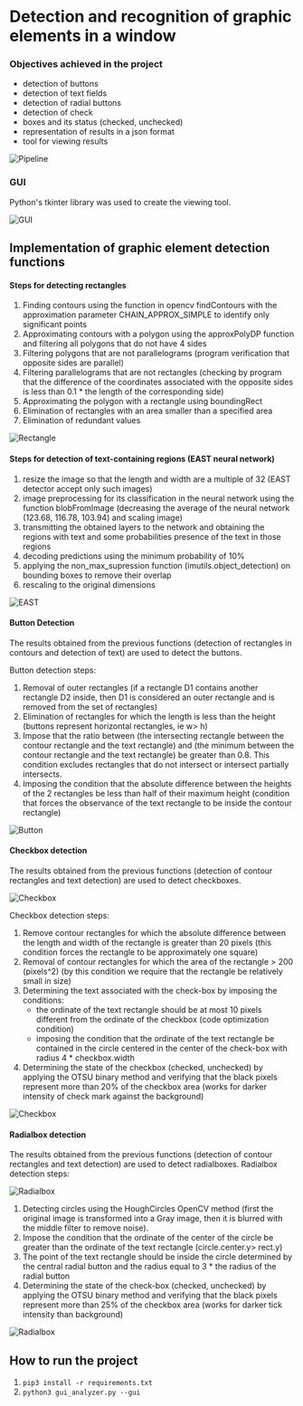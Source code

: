 # Detection and recognition of graphic elements in a window

### Objectives achieved in the project

- detection of buttons 
- detection of text fields 
- detection of radial buttons 
- detection of check 
- boxes and its status (checked, unchecked) 
- representation of results in a json format 
- tool for viewing results

![Pipeline](https://github.com/PetricaP/ProiectPIMPY/blob/master/Documentation/ss/pipeline.png)


### GUI
Python's tkinter library was used to create the viewing tool.

![GUI](https://github.com/PetricaP/ProiectPIMPY/blob/master/Documentation/ss/gui.png)


## Implementation of graphic element detection functions

#### Steps for detecting rectangles
1) Finding contours using the function in opencv findContours with the approximation parameter CHAIN_APPROX_SIMPLE to identify only significant points
2) Approximating contours with a polygon using the approxPolyDP function and filtering all polygons that do not have 4 sides
3) Filtering polygons that are not parallelograms (program verification that opposite sides are parallel)
4) Filtering parallelograms that are not rectangles (checking by program that the difference of the coordinates associated with the opposite sides is less than 0.1 * the length of the corresponding side)
5) Approximating the polygon with a rectangle using boundingRect
6) Elimination of rectangles with an area smaller than a specified area
7) Elimination of redundant values

![Rectangle](https://github.com/PetricaP/ProiectPIMPY/blob/master/Documentation/ss/rectangle.png)


#### Steps for detection of text-containing regions (EAST neural network)
1) resize the image so that the length and width are a multiple of 32 (EAST detector
accept only such images)
2) image preprocessing for its classification in the neural network using the function
blobFromImage (decreasing the average of the neural network (123.68, 116.78, 103.94) and scaling
image)
3) transmitting the obtained layers to the network and obtaining the regions with text and some probabilities
presence of the text in those regions
4) decoding predictions using the minimum probability of 10%
5) applying the non_max_supression function (imutils.object_detection) on bounding boxes
to remove their overlap
6) rescaling to the original dimensions

![EAST](https://github.com/PetricaP/ProiectPIMPY/blob/master/Documentation/ss/text.png)


#### Button Detection
The results obtained from the previous functions (detection of rectangles in contours and 
detection of text) are used to detect the buttons. 

Button detection steps:
1) Removal of outer rectangles (if a rectangle D1 contains another rectangle D2 inside, then D1 is considered an outer rectangle and is removed from the set of rectangles)
2) Elimination of rectangles for which the length is less than the height (buttons represent horizontal rectangles, ie w> h)
3) Impose that the ratio between (the intersecting rectangle between the contour rectangle and the text rectangle) and (the minimum between the contour rectangle and the text rectangle) be greater than 0.8. This condition excludes rectangles that do not intersect or intersect
partially intersects.
4) Imposing the condition that the absolute difference between the heights of the 2 rectangles be less than half of their maximum height (condition that forces the observance of the text rectangle to be inside the contour rectangle)

![Button](https://github.com/PetricaP/ProiectPIMPY/blob/master/Documentation/ss/button.png)


#### Checkbox detection
The results obtained from the previous functions (detection of contour rectangles and 
text detection) are used to detect checkboxes. 

![Checkbox](https://github.com/PetricaP/ProiectPIMPY/blob/master/Documentation/ss/checkbox_1.png)


Checkbox detection steps:
1) Remove contour rectangles for which the absolute difference between the length and width of the rectangle is greater than 20 pixels (this condition forces the rectangle to be approximately one square)
2) Removal of contour rectangles for which the area of the rectangle > 200 (pixels^2) (by this condition we require that the rectangle be relatively small in size)
3) Determining the text associated with the check-box by imposing the conditions:
   * the ordinate of the text rectangle should be at most 10 pixels different from the ordinate of the checkbox (code optimization condition)
   * imposing the condition that the ordinate of the text rectangle be contained in the circle centered in the center of the check-box with radius
4 * checkbox.width
4) Determining the state of the checkbox (checked, unchecked) by applying the OTSU binary method and verifying that the black pixels represent more than 20% of the checkbox area (works for darker intensity of check mark against the background)

![Checkbox](https://github.com/PetricaP/ProiectPIMPY/blob/master/Documentation/ss/checkbox_2.png)


#### Radialbox detection
The results obtained from the previous functions (detection of contour rectangles and text detection) are used to detect radialboxes. 
Radialbox detection steps:

![Radialbox](https://github.com/PetricaP/ProiectPIMPY/blob/master/Documentation/ss/radial_1.png)


1) Detecting circles using the HoughCircles OpenCV method (first the original image is transformed into a Gray image, then it is blurred with the middle filter to remove noise).
2) Impose the condition that the ordinate of the center of the circle be greater than the ordinate of the text rectangle (circle.center.y> rect.y)
3) The point of the text rectangle should be inside the circle determined by the central radial button and the radius equal to 3 * the radius of the radial button
4) Determining the state of the check-box (checked, unchecked) by applying the OTSU binary method and verifying that the black pixels represent more than 25% of the
checkbox area (works for darker tick intensity than background)

![Radialbox](https://github.com/PetricaP/ProiectPIMPY/blob/master/Documentation/ss/radial_2.png)


## How to run the project

1. `pip3 install -r requirements.txt`
2. `python3 gui_analyzer.py --gui`





